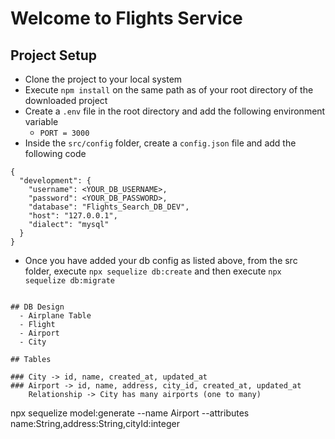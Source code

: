 # Welcome to Flights Service

## Project Setup

- Clone the project to your local system
- Execute `npm install` on the same path as of your root directory of the downloaded project
- Create a `.env` file in the root directory and add the following environment variable
  - `PORT = 3000`
- Inside the `src/config` folder, create a `config.json` file and add the following code

```
{
  "development": {
    "username": <YOUR_DB_USERNAME>,
    "password": <YOUR_DB_PASSWORD>,
    "database": "Flights_Search_DB_DEV",
    "host": "127.0.0.1",
    "dialect": "mysql"
  }
}
```

- Once you have added your db config as listed above, from the src folder, execute `npx sequelize db:create`
  and then execute `npx sequelize db:migrate`

```

## DB Design
  - Airplane Table
  - Flight
  - Airport
  - City

## Tables

### City -> id, name, created_at, updated_at
### Airport -> id, name, address, city_id, created_at, updated_at
    Relationship -> City has many airports (one to many)
```

npx sequelize model:generate --name Airport --attributes name:String,address:String,cityId:integer
```

